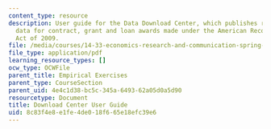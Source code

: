 ```yaml
---
content_type: resource
description: User guide for the Data Download Center, which publishes recipient reported
  data for contract, grant and loan awards made under the American Recovery and Reinvestment
  Act of 2009.
file: /media/courses/14-33-economics-research-and-communication-spring-2012/8c83f4e8e1fe4de018f665e18efc39e6_MIT14_33S12_RecoDataManual.pdf
file_type: application/pdf
learning_resource_types: []
ocw_type: OCWFile
parent_title: Empirical Exercises
parent_type: CourseSection
parent_uid: 4e4c1d38-bc5c-345a-6493-62a05d0a5d90
resourcetype: Document
title: Download Center User Guide
uid: 8c83f4e8-e1fe-4de0-18f6-65e18efc39e6
---
```


